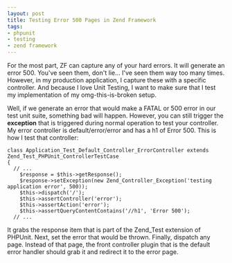 ```yaml
---
layout: post
title: Testing Error 500 Pages in Zend Framework
tags:
- phpunit
- testing
- zend framework
---
```


For the most part, ZF can capture any of your hard errors.  It will generate an error 500.  You've seen them, don't lie... I've seen them way too many times.  However, in my production application, I capture these with a specific controller.  And because I love Unit Testing, I want to make sure that I test my implementation of my omg-this-is-broken setup.

Well, if we generate an error that would make a FATAL or 500 error in our test unit suite, something bad will happen.  However, you can still trigger the **exception** that is triggered during normal operation to test your controller.  My error controller is default/error/error and has a h1 of Error 500.  This is how I test that controller:

```php?start_inline=1
class Application_Test_Default_Controller_ErrorController extends Zend_Test_PHPUnit_ControllerTestCase
{
  // ...
    $response = $this->getResponse();
    $response->setException(new Zend_Controller_Exception('testing application error', 500));
    $this->dispatch('/');
    $this->assertController('error');
    $this->assertAction('error');
    $this->assertQueryContentContains('//h1', 'Error 500');
  // ...
```


It grabs the response item that is part of the Zend_Test extension of PHPUnit.  Next, set the error that would be thrown.  Finally, dispatch any page.  Instead of that page, the front controller plugin that is the default error handler should grab it and redirect it to the error page.  
